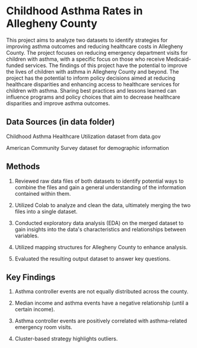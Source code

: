 # Childhood Asthma Rates in Allegheny County

This project aims to analyze two datasets to identify strategies for improving asthma outcomes and reducing healthcare costs in Allegheny County. The project focuses on reducing emergency department visits for children with asthma, with a specific focus on those who receive Medicaid-funded services.
The findings of this project have the potential to improve the lives of children with asthma in Allegheny County and beyond. The project has the potential to inform policy decisions aimed at reducing healthcare disparities and enhancing access to healthcare services for children with asthma. Sharing best practices and lessons learned can influence programs and policy choices that aim to decrease healthcare disparities and improve asthma outcomes.


## Data Sources (in data folder)
Childhood Asthma Healthcare Utilization dataset from data.gov

American Community Survey dataset for demographic information

## Methods
1. Reviewed raw data files of both datasets to identify potential ways to combine the files and gain a general understanding of the information contained within them.

2. Utilized Colab to analyze and clean the data, ultimately merging the two files into a single dataset.

3. Conducted exploratory data analysis (EDA) on the merged dataset to gain insights into the data's characteristics and relationships between variables.

4. Utilized mapping structures for Allegheny County to enhance analysis.

5. Evaluated the resulting output dataset to answer key questions.

## Key Findings
1. Asthma controller events are not equally distributed across the county.

2. Median income and asthma events have a negative relationship (until a certain income).

3. Asthma controller events are positively correlated with asthma-related emergency room visits.

4. Cluster-based strategy highlights outliers.
